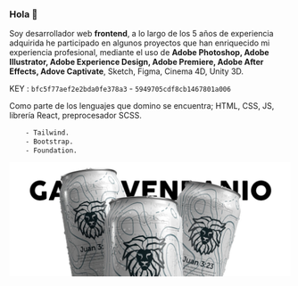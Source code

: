 ### Hola 👋
Soy desarrollador web __frontend__, a lo largo de los 5 años de experiencia adquirida he participado en algunos proyectos que han enriquecido mi experiencia profesional, mediante el uso de __Adobe Photoshop, Adobe Illustrator, Adobe Experience Design, Adobe Premiere, Adobe After Effects, Adove Captivate__, Sketch, Figma, Cinema 4D, Unity 3D.


KEY : ``` bfc5f77aef2e2bda0fe378a3 ``` -  ``` 5949705cdf8cb1467801a006 ```

Como parte de los lenguajes que domino se encuentra; HTML, CSS, JS, librería React, preprocesador SCSS.
```
    - Tailwind.
    - Bootstrap.
    - Foundation.
```
![garyavendanio](readme.jpg)
